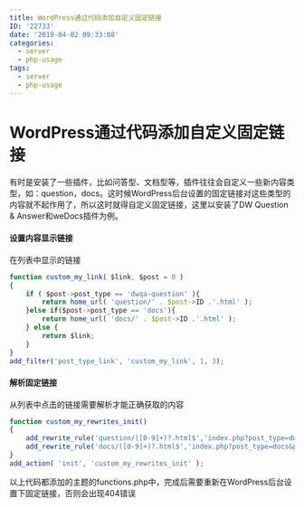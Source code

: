 ```yaml
---
title: WordPress通过代码添加自定义固定链接
ID: '22733'
date: '2019-04-02 09:33:08'
categories:
  - server
  - php-usage
tags:
  - server
  - php-usage
---
```


# WordPress通过代码添加自定义固定链接

有时是安装了一些插件，比如问答型、文档型等，插件往往会自定义一些新内容类型，如：question，docs。这时候WordPress后台设置的固定链接对这些类型的内容就不起作用了，所以这时就得自定义固定链接，这里以安装了DW Question & Answer和weDocs插件为例。

#### 设置内容显示链接

在列表中显示的链接

``` js 
function custom_my_link( $link, $post = 0 )
{
    if ( $post->post_type == 'dwqa-question' ){
        return home_url( 'question/' . $post->ID .'.html' );
    }else if($post->post_type == 'docs'){
        return home_url( 'docs/' . $post->ID .'.html' );
    } else {
        return $link;
    }
}
add_filter('post_type_link', 'custom_my_link', 1, 3); 
```

#### 解析固定链接

从列表中点击的链接需要解析才能正确获取的内容

``` js 
function custom_my_rewrites_init()
{
    add_rewrite_rule('question/([0-9]+)?.html$','index.php?post_type=dwqa-question&p=$matches[1]','top' );
    add_rewrite_rule('docs/([0-9]+)?.html$','index.php?post_type=docs&p=$matches[1]','top' );
}
add_action( 'init', 'custom_my_rewrites_init' ); 
```

以上代码都添加的主题的functions.php中，完成后需要重新在WordPress后台设置下固定链接，否则会出现404错误
 
 
 
 
 
 
 
 
 
 
 
 
 
 
 
 
 
 
 
